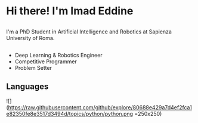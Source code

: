 # Hi there! I'm Imad Eddine

##
I'm a PhD Student in Artificial Intelligence and Robotics at Sapienza University of Roma.

## 
* Deep Learning & Robotics Engineer
* Competitive Programmer
* Problem Setter 

## Languages
![](https://raw.githubusercontent.com/github/explore/80688e429a7d4ef2fca1e82350fe8e3517d3494d/topics/python/python.png =250x250)
